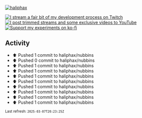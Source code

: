 [![haliphax](https://pbs.twimg.com/profile_banners/458808076/1545597092/1500x500)](https://haliphax.dev)

[![I stream a fair bit of my development process on Twitch](https://img.shields.io/twitch/status/haliphax?logo=twitch&style=for-the-badge)](https://twitch.tv/haliphax) &nbsp; [![I post trimmed streams and some exclusive videos to YouTube](https://img.shields.io/badge/youtube-watch-f00?logo=youtube&style=for-the-badge)](https://youtube.com/haliphaxyt) &nbsp; [![Support my experiments on ko-fi](https://img.shields.io/badge/kofi-support-ff5e5b?logo=ko-fi&style=for-the-badge)](https://ko-fi.com/haliphax)

## Activity

* ⬆️ Pushed 1 commit to haliphax/nubbins
* ⬆️ Pushed 0 commit to haliphax/nubbins
* ⬆️ Pushed 1 commit to haliphax/nubbins
* ⬆️ Pushed 1 commit to haliphax/nubbins
* ⬆️ Pushed 1 commit to haliphax/nubbins
* ⬆️ Pushed 1 commit to haliphax/nubbins
* ⬆️ Pushed 1 commit to haliphax/nubbins
* ⬆️ Pushed 1 commit to haliphax/nubbins
* ⬆️ Pushed 1 commit to haliphax/nubbins
* ⬆️ Pushed 1 commit to haliphax/nubbins

<small>Last refresh: `2025-03-07T20:23:25Z`</small>
